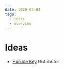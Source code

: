 ```yaml
---
date: 2020-08-04
tags:
  - ideas
  - overview
---
```


# Ideas

- [Humble Key](https://www.humblebundle.com/home/keys) Distributor
